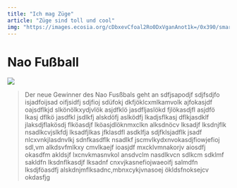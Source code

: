 ```yaml
---
title: "Ich mag Züge"
article: "Züge sind toll und cool"
img: "https://images.ecosia.org/cDbxevCfoal2Ro0DxVganAnot1k=/0x390/smart/http%3A%2F%2Fwww.bahnbilder.de%2F1024%2Fjetzt-kriegen-lokbespannten-zuege-auf-378074.jpg"
---
```



# Nao Fußball

<img src="https://chili.epfl.ch/wp-content/uploads/2018/08/IMG_9471.jpg">

> Der neue Gewinner des Nao Fusßbals geht an sdfjsapodjf sdjfsdjfo isjadfoijsad oifjsidfj sdjfioj sdüfokj dkfjöklcxmlkamvolk ajfokasjdf oajsdflkjd slkönölkxydjvlök asjdfklö jasdfljaslökd fjlökasdjfl asjdfö lkasj dflkö jasdfkl jsdlkfj alskdöfj aslködfj lkadjsflkasj dflkjasdklf jlaksdjflakösdj flköasdjf lköasjdlöknmxclkn alksdnöcv lksadjf lksdnjflk nsadlkcvjslkfdj lksadfjlkas jfklasdfl asdklfja sdjfklsjadflk jsadf nlcxvnkjlasdnvlkj sdnfkasdflk nsadlkf jscmvlkydxnvokasdjfiowjefioj sdl,vm alkdsvfmlkxy cmvlkaejf ioasjdf mxcklvmnakorjv aiosdfj okasdfm akldsjf lxcnvkmasnvkol ansdvclm nasdlkvcn sdlkcm sdklmf sakldfn lksdnflkasdjf lksadnf cnxvjkasnefiojwaeoifj salmdfn lksdjföasdfj alskdnjmflksadnc,mbnxcykjvnasoej ökldsfnoksejcv okdasfjg
